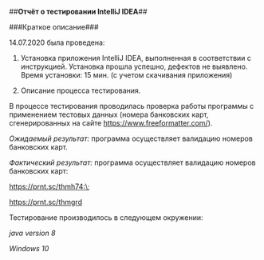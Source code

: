 ##**Отчёт о тестировании  IntelliJ IDEA**##

###Краткое описание###

14.07.2020 была проведена:
1. Установка приложения  IntelliJ IDEA, выполненная в соответствии с инструкцией. Установка прошла успешно, дефектов не выявлено. Время установки: 15 мин. (с учетом скачивания приложения)

2. Описание процесса тестирования.

В процессе тестирования проводилась проверка работы программы с применением тестовых данных (номера банковских карт, сгенерированных на сайте https://www.freeformatter.com/).

*Ожидаемый результат:* программа осуществляет валидацию номеров банковских карт.

*Фактический результат:* программа осуществляет валидацию номеров банковских карт:

https://prnt.sc/thmh74:\;

https://prnt.sc/thmgrd

Тестирование производилось в следующем окружении:

*java version 8*

*Windows 10*
